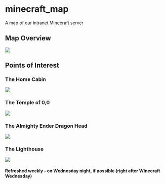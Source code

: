 # minecraft_map
A map of our intranet Minecraft server

## Map Overview
![](http://i.imgur.com/4aDrIvS.png)

## Points of Interest

### The Home Cabin
![](http://i.imgur.com/wwyc8a3.jpg)

### The Temple of 0,0
![](http://i.imgur.com/Im9zA6H.png)

### The Almighty Ender Dragon Head
![](http://i.imgur.com/0LZtJX1.jpg)

### The Lighthouse
![](http://i.imgur.com/EFo08NL.png)

#### Refreshed weekly - on Wednesday night, if possible (right after Winecraft Wednesday)
